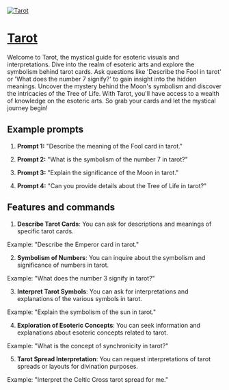 [![Tarot](https://files.oaiusercontent.com/file-oit6IOgE4v9JgyzWxJAeZhSK?se=2123-10-16T19%3A37%3A04Z&sp=r&sv=2021-08-06&sr=b&rscc=max-age%3D31536000%2C%20immutable&rscd=attachment%3B%20filename%3DDALL%25C2%25B7E%25202023-11-09%252020.33.28%2520-%2520A%2520visually%2520rich%2520and%2520detailed%2520image%2520showing%2520a%2520variety%2520of%2520tarot%2520cards%2520spread%2520out%2520against%2520a%2520cosmic%2520background%2520filled%2520with%2520zodiac%2520signs%2520and%2520planetary%2520symb.png&sig=PiygxCOrt73JPYT3ur1OQ26zkogEplvr5rqbJvcgPxM%3D)](https://chat.openai.com/g/g-r2JPBbHt6-tarot)

# [Tarot](https://chat.openai.com/g/g-r2JPBbHt6-tarot)

Welcome to Tarot, the mystical guide for esoteric visuals and interpretations. Dive into the realm of esoteric arts and explore the symbolism behind tarot cards. Ask questions like 'Describe the Fool in tarot' or 'What does the number 7 signify?' to gain insight into the hidden meanings. Uncover the mystery behind the Moon's symbolism and discover the intricacies of the Tree of Life. With Tarot, you'll have access to a wealth of knowledge on the esoteric arts. So grab your cards and let the mystical journey begin!

## Example prompts

1. **Prompt 1:** "Describe the meaning of the Fool card in tarot."

2. **Prompt 2:** "What is the symbolism of the number 7 in tarot?"

3. **Prompt 3:** "Explain the significance of the Moon in tarot."

4. **Prompt 4:** "Can you provide details about the Tree of Life in tarot?"

## Features and commands

1. **Describe Tarot Cards**: You can ask for descriptions and meanings of specific tarot cards.

Example: "Describe the Emperor card in tarot."

2. **Symbolism of Numbers**: You can inquire about the symbolism and significance of numbers in tarot.

Example: "What does the number 3 signify in tarot?"

3. **Interpret Tarot Symbols**: You can ask for interpretations and explanations of the various symbols in tarot.

Example: "Explain the symbolism of the sun in tarot."

4. **Exploration of Esoteric Concepts**: You can seek information and explanations about esoteric concepts related to tarot.

Example: "What is the concept of synchronicity in tarot?"

5. **Tarot Spread Interpretation**: You can request interpretations of tarot spreads or layouts for divination purposes.

Example: "Interpret the Celtic Cross tarot spread for me."